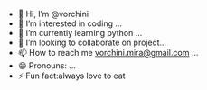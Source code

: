 - 👋 Hi, I’m @vorchini
- 👀 I’m interested in coding ...
- 🌱 I’m currently learning python ...
- 💞️ I’m looking to collaborate on project...
- 📫 How to reach me vorchini.mira@gmail.com ...
- 😄 Pronouns: ...
- ⚡ Fun fact:always love to eat 

<!---
vorchini/vorchini is a ✨ special ✨ repository because its `README.md` (this file) appears on your GitHub profile.
You can click the Preview link to take a look at your changes.
--->
